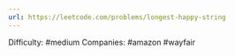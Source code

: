 ```yaml
---
url: https://leetcode.com/problems/longest-happy-string
---
```


Difficulty: #medium
Companies: #amazon #wayfair